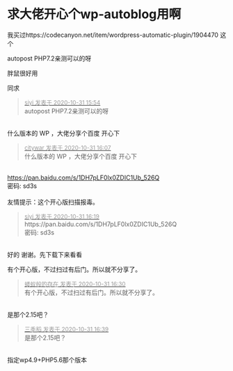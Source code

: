 # 求大佬开心个wp-autoblog用啊


我买过https://codecanyon.net/item/wordpress-automatic-plugin/1904470 这个

autopost PHP7.2亲测可以的呀

胖鼠很好用

同求

<div class="quote"><blockquote><font size="2"><a href="https://www.hostloc.com/forum.php?mod=redirect&amp;goto=findpost&amp;pid=9380937&amp;ptid=760413" target="_blank"><font color="#999999">siyi 发表于 2020-10-31 15:54</font></a></font><br />
autopost PHP7.2亲测可以的呀</blockquote></div><br />
什么版本的 WP ，大佬分享个百度 开心下

<div class="quote"><blockquote><font size="2"><a href="https://www.hostloc.com/forum.php?mod=redirect&amp;goto=findpost&amp;pid=9380993&amp;ptid=760413" target="_blank"><font color="#999999">citywar 发表于 2020-10-31 16:07</font></a></font><br />
什么版本的 WP ，大佬分享个百度 开心下</blockquote></div><br />
<a href="https://pan.baidu.com/s/1DH7pLF0lx0ZDIC1Ub_526Q" target="_blank">https://pan.baidu.com/s/1DH7pLF0lx0ZDIC1Ub_526Q</a>&nbsp;&nbsp;<br />
密码: sd3s<br />
<br />
友情提示：这个开心版扫描报毒。<br />


<div class="quote"><blockquote><font size="2"><a href="https://www.hostloc.com/forum.php?mod=redirect&amp;goto=findpost&amp;pid=9381033&amp;ptid=760413" target="_blank"><font color="#999999">siyi 发表于 2020-10-31 16:19</font></a></font><br />
https://pan.baidu.com/s/1DH7pLF0lx0ZDIC1Ub_526Q&nbsp;&nbsp;<br />
密码: sd3s</blockquote></div><br />
好的 谢谢。先下载下来看看

有个开心版，不过扫过有后门。所以就不分享了。

<div class="quote"><blockquote><font size="2"><a href="https://www.hostloc.com/forum.php?mod=redirect&amp;goto=findpost&amp;pid=9381081&amp;ptid=760413" target="_blank"><font color="#999999">蝼蚁般的存在 发表于 2020-10-31 16:30</font></a></font><br />
有个开心版，不过扫过有后门。所以就不分享了。</blockquote></div><br />
是那个2.15吧？<img id="aimg_a51e3" onclick="zoom(this, this.src, 0, 0, 0)" class="zoom" src="https://cdn.jsdelivr.net/gh/hishis/forum-master/public/images/patch.gif" onmouseover="img_onmouseoverfunc(this)" onload="thumbImg(this)" border="0" alt="" />

<div class="quote"><blockquote><font size="2"><a href="https://www.hostloc.com/forum.php?mod=redirect&amp;goto=findpost&amp;pid=9381135&amp;ptid=760413" target="_blank"><font color="#999999">三季稻 发表于 2020-10-31 16:39</font></a></font><br />
是那个2.15吧？</blockquote></div><br />
指定wp4.9+PHP5.6那个版本
